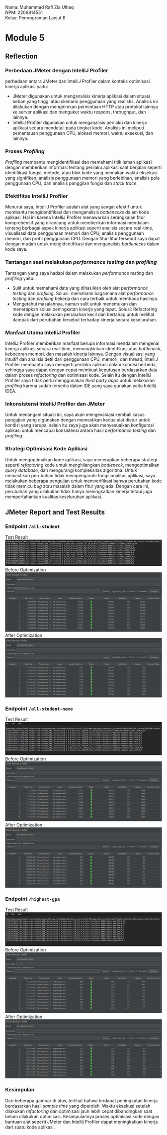 Nama: Muhammad Rafi Zia Ulhaq<br>
NPM: 2206814551<br>
Kelas: Pemrograman Lanjut B<br>

# Module 5

## Reflection
### Perbedaan JMeter dengan IntelliJ Profiler
perbedaan antara JMeter dan IntelliJ Profiler dalam konteks optimisasi kinerja aplikasi yaitu:
* JMeter digunakan untuk menganalisis kinerja aplikasi dalam situasi beban yang tinggi atau skenario penggunaan yang realistis. Analisis ini dilakukan dengan mengirimkan permintaan HTTP atau protokol lainnya ke server aplikasi dan mengukur waktu respons, throughput, dan lainnya.
* IntelliJ Profiler digunakan untuk menganalisis perilaku dan kinerja aplikasi secara mendetail pada tingkat kode. Analisis ini meliputi pemantauan penggunaan CPU, alokasi memori, waktu eksekusi, dan lainnya.

### Proses *Profiling*
*Profiling* membantu mengidentifikasi dan memahami titik lemah aplikasi dengan memberikan informasi tentang perilaku aplikasi saat berjalan seperti identifikasi fungsi, metode, atau blok kode yang memakan waktu eksekusi yang signifikan, analisis penggunaan memori yang berlebihan, analisis pola penggunaan CPU, dan analisis panggilan fungsi dan *stack trace*.

### Efektifitas IntelliJ Profiler
Menurut saya, IntelliJ Profiler adalah alat yang sangat efektif untuk membantu mengidentifikasi dan menganalisis *bottlenecks* dalam kode aplikasi. Hal ini karena IntelliJ Profiler menawarkan serangkaian fitur komprehensif yang dirancang untuk memberikan informasi mendalam tentang berbagai aspek kinerja aplikasi seperti analisis secara real-time, visualisasi data penggunaan memori dan CPU, analisis penggunaan memori, dan profil penggunaan CPU. Dengan fitur-fitur tersebut saya dapat dengan mudah untuk mengidentifikasi dan menganalisis *bottlenecks* dalam kode saya.

### Tantangan saat melakukan *performance testing* dan *profiling*
Tantangan yang saya hadapi dalam melakukan *performance testing* dan *profiling* yaitu:
* Sulit untuk memahami data yang dihasilkan oleh alat *performance testing* dan *profiling*. Solusi: memahami bagaimana alat *performance testing* dan *profiling* bekerja dan cara terbaik untuk membaca hasilnya.
* Mengetahui masalahnya, namun sulit untuk menemukan dan menerapkan solusi peningkatan kinerja yang tepat. Solusi: Refactoring kode dengan melakukan perubahan kecil dan bertahap untuk melihat dampak dari perubahan tersebut terhadap kinerja secara keseluruhan.

### Manfaat Utama IntelliJ Profiler
IntelliJ Profiler memberikan manfaat berupa informasi mendalam mengenai kinerja aplikasi secara real-time, memungkinkan identifikasi atas *bottleneck*, kebocoran memori, dan masalah kinerja lainnya. Dengan visualisasi yang intuitif dan analisis detil dari penggunaan CPU, memori, dan thread, IntelliJ Profiler membantu saya mengerti perilaku aplikasi dalam kondisi berbeda, sehingga saya dapat dengan cepat membuat keputusan berdasarkan data dalam proses *refactoring* dan optimisasi kode. Selain itu dengan IntelliJ Profiler saya tidak perlu menggunakan *third party apps* untuk melakukan *profiling* karena sudah tersedia dalam IDE yang saya gunakan yaitu Intellij IDEA.

### Inkonsistensi IntelliJ Profiler dan JMeter
Untuk menangani situasi ini, saya akan mengevaluasi kembali kasus pengujian yang digunakan dengan memastikan kedua alat diatur untuk kondisi yang serupa, selain itu saya juga akan menyesuaikan konfigurasi aplikasi untuk mencapai konsistensi antara hasil *performance testing* dan *profiling*.

### Strategi Optimisasi Kode Aplikasi
Untuk mengoptimalkan kode aplikasi, saya menerapkan beberapa strategi seperti *refactoring* kode untuk menghilangkan *bottleneck*, mengoptimalkan *query database*, dan mengurangi kompleksitas algoritma. Untuk memastikan perubahan tidak mempengaruhi fungsionalitas aplikasi, saya melakukan beberapa pengujian untuk memverifikasi bahwa perubahan kode tidak memicu *bug* atau masalah dalam fitur yang ada. Dengan cara ini, perubahan yang dilakukan tidak hanya meningkatkan kinerja tetapi juga mempertahankan kualitas keseluruhan aplikasi.

## JMeter Report and Test Results
### Endpoint `/all-student`
Test Result<br>
![alt text](https://github.com/rafizia/exercise-profiling/blob/optimize/image/test-result-1.png?raw=true)
Before Optimization<br>
![alt text](https://github.com/rafizia/exercise-profiling/blob/optimize/image/before-all-student-request.png?raw=true)
After Optimization<br>
![alt text](https://github.com/rafizia/exercise-profiling/blob/optimize/image/after-all-student-request.png?raw=true)

### Endpoint `/all-student-name`
Test Result<br>
![alt text](https://github.com/rafizia/exercise-profiling/blob/optimize/image/test-result-2.png?raw=true)
Before Optimization<br>
![alt text](https://github.com/rafizia/exercise-profiling/blob/optimize/image/before-all-student-name.png?raw=true)
After Optimization<br>
![alt text](https://github.com/rafizia/exercise-profiling/blob/optimize/image/after-all-student-name.png?raw=true)

### Endpoint `/highest-gpa`
Test Result<br>
![alt text](https://github.com/rafizia/exercise-profiling/blob/optimize/image/test-result-3.png?raw=true)
Before Optimization<br>
![alt text](https://github.com/rafizia/exercise-profiling/blob/optimize/image/before-highest-gpa.png?raw=true)
After Optimization<br>
![alt text](https://github.com/rafizia/exercise-profiling/blob/optimize/image/after-highest-gpa.png?raw=true)

### Kesimpulan
Dari beberapa gambar di atas, terlihat bahwa terdapat peningkatan kinerja berdasarkan hasil *sample time* yang diperoleh. Waktu eksekusi setelah dilakukan *refactoring* dan optimisasi jauh lebih cepat dibandingkan saat belum dilakukan optimisasi. Kesimpulannya proses optimisasi kode dengan bantuan alat seperti JMeter dan Intellij Profiler dapat meningkatkan kinerja dari suatu kode aplikasi.